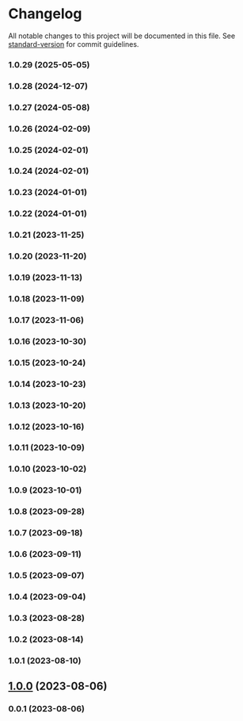 # Changelog

All notable changes to this project will be documented in this file. See [standard-version](https://github.com/conventional-changelog/standard-version) for commit guidelines.

### 1.0.29 (2025-05-05)

### 1.0.28 (2024-12-07)

### 1.0.27 (2024-05-08)

### 1.0.26 (2024-02-09)

### 1.0.25 (2024-02-01)

### 1.0.24 (2024-02-01)

### 1.0.23 (2024-01-01)

### 1.0.22 (2024-01-01)

### 1.0.21 (2023-11-25)

### 1.0.20 (2023-11-20)

### 1.0.19 (2023-11-13)

### 1.0.18 (2023-11-09)

### 1.0.17 (2023-11-06)

### 1.0.16 (2023-10-30)

### 1.0.15 (2023-10-24)

### 1.0.14 (2023-10-23)

### 1.0.13 (2023-10-20)

### 1.0.12 (2023-10-16)

### 1.0.11 (2023-10-09)

### 1.0.10 (2023-10-02)

### 1.0.9 (2023-10-01)

### 1.0.8 (2023-09-28)

### 1.0.7 (2023-09-18)

### 1.0.6 (2023-09-11)

### 1.0.5 (2023-09-07)

### 1.0.4 (2023-09-04)

### 1.0.3 (2023-08-28)

### 1.0.2 (2023-08-14)

### 1.0.1 (2023-08-10)

## [1.0.0](https://github.com/Kikobeats/top-crawler-agents/compare/v0.0.1...v1.0.0) (2023-08-06)

### 0.0.1 (2023-08-06)
